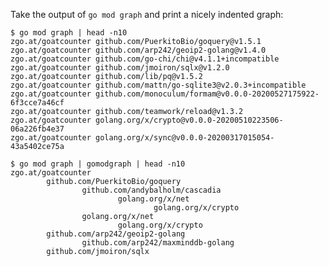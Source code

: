 Take the output of `go mod graph` and print a nicely indented graph:

    $ go mod graph | head -n10
    zgo.at/goatcounter github.com/PuerkitoBio/goquery@v1.5.1
    zgo.at/goatcounter github.com/arp242/geoip2-golang@v1.4.0
    zgo.at/goatcounter github.com/go-chi/chi@v4.1.1+incompatible
    zgo.at/goatcounter github.com/jmoiron/sqlx@v1.2.0
    zgo.at/goatcounter github.com/lib/pq@v1.5.2
    zgo.at/goatcounter github.com/mattn/go-sqlite3@v2.0.3+incompatible
    zgo.at/goatcounter github.com/monoculum/formam@v0.0.0-20200527175922-6f3cce7a46cf
    zgo.at/goatcounter github.com/teamwork/reload@v1.3.2
    zgo.at/goatcounter golang.org/x/crypto@v0.0.0-20200510223506-06a226fb4e37
    zgo.at/goatcounter golang.org/x/sync@v0.0.0-20200317015054-43a5402ce75a

    $ go mod graph | gomodgraph | head -n10
    zgo.at/goatcounter
            github.com/PuerkitoBio/goquery
                    github.com/andybalholm/cascadia
                            golang.org/x/net
                                    golang.org/x/crypto
                    golang.org/x/net
                            golang.org/x/crypto
            github.com/arp242/geoip2-golang
                    github.com/arp242/maxminddb-golang
            github.com/jmoiron/sqlx
